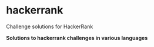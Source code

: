 # hackerrank
Challenge solutions for HackerRank

**Solutions to hackerrank challenges in various languages**
